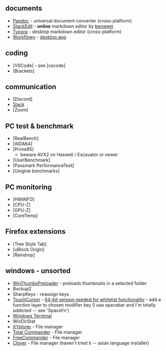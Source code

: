 ## documents
- [Pandoc](https://pandoc.org) - universal document converter (cross-platform)
- [StackEdit](https://stackedit.io/app#) - **online** markdown editor by [benweet](https://github.com/benweet)
- [Typora](https://typora.io/) - desktop markdown editor (cross-platform)
- [Workflowy](https://workflowy.com) - [desktop app](https://workflowy.com/downloads/)

## coding
- [VSCode] - see [vscode]
- [Brackets]

## communication
- [Discord]
- [Slack](https://slack.com/)
- [Zoom]

## PC test & benchmark
- [RealBench]
- [AIDA64]
- [Prime95] 
  - beware AVX2 on Haswell / Excavator or newer
- [UserBenchmark]
- [Passmark PerformanceTest]
- [Unigine benchmarks]

## PC monitoring
- [HWiNFO]
- [CPU-Z]
- [GPU-Z]
- [CoreTemp]

## Firefox extensions
- [Tree Style Tab]
- [uBlock Origin]
- [Raindrop]

## windows - unsorted
- [WinThumbsPreloader] - preloads thumbnails in a selected folder
- Bvckup2
- SharpKeys - reassign keys
- [TouchCursor](https://github.com/martin-stone/touchcursor/issues/14) - [64-bit version needed for whitelist functionality](https://github.com/martin-stone/touchcursor/files/5644111/TouchCursor.zip) - add a function layer to chosen modifier key (I use spacebar and I'm totally addicted -- see 'SpaceFn')
- [Windows Terminal]  
- WinDirStat
- [XYplorer](https://www.xyplorer.com/index.php) - File manager
- [Total Commander](https://www.ghisler.com/index.htm) - File manager
- [FreeCommander](https://freecommander.com/en/summary/) - File manager
- [Clover](http://en.ejie.me/) - File manager (haven't tried it -- asian language installer)
    
[WinThumbsPreloader]: https://github.com/bruhov/WinThumbsPreloader/
[Windows Terminal]: https://www.microsoft.com/en-us/p/windows-terminal/9n0dx20hk701
